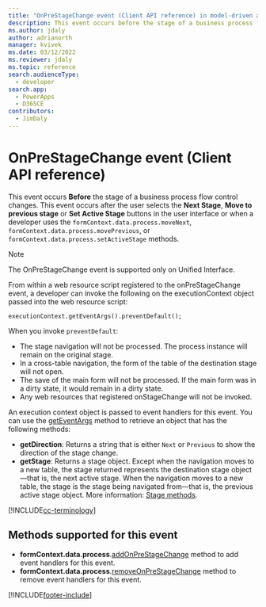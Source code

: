 ```yaml
---
title: "OnPreStageChange event (Client API reference) in model-driven apps in Power Apps| MicrosoftDocs"
description: This event occurs before the stage of a business process flow control changes.
ms.author: jdaly
author: adrianorth
manager: kvivek
ms.date: 03/12/2022
ms.reviewer: jdaly
ms.topic: reference
search.audienceType: 
  - developer
search.app: 
  - PowerApps
  - D365CE
contributors:
  - JimDaly
---
```

# OnPreStageChange event (Client API reference)

This event occurs **Before** the stage of a business process flow control changes. This event occurs after the user selects the **Next Stage**, **Move to previous stage** or **Set Active Stage** buttons in the user interface or when a developer uses the `formContext.data.process.moveNext`, `formContext.data.process.movePrevious`, or `formContext.data.process.setActiveStage` methods.

> [!NOTE]
> The OnPreStageChange event is supported only on Unified Interface.

From within a web resource script registered to the onPreStageChange event, a developer can invoke the following on the executionContext object passed into the web resource script: 

`executionContext.getEventArgs().preventDefault();` 

When you invoke `preventDefault`:

- The stage navigation will not be processed. The process instance will remain on the original stage.
- In a cross-table navigation, the form of the table of the destination stage will not open.
- The save of the main form will not be processed. If the main form was in a dirty state, it would remain in a dirty state.
- Any web resources that registered onStageChange will not be invoked.


An execution context object is passed to event handlers for this event. You can use the [getEventArgs](../executioncontext/getEventArgs.md) method to retrieve an object that has the following methods:

- **getDirection**: Returns a string that is either `Next` or `Previous` to show the direction of the stage change.
- **getStage**: Returns a stage object. Except when the navigation moves to a new table, the stage returned represents the destination stage object—that is, the next active stage. When the navigation moves to a new table, the stage is the stage being navigated from—that is, the previous active stage object. More information: [Stage methods](../formContext-data-process.md#stage-methods).

[!INCLUDE[cc-terminology](../../../../data-platform/includes/cc-terminology.md)]

## Methods supported for this event

- **formContext.data.process**.[addOnPreStageChange](../formcontext-data-process/eventhandlers/addOnPreStageChange.md) method to add event handlers for this event.
- **formContext.data.process**.[removeOnPreStageChange](../formcontext-data-process/eventhandlers/removeOnPreStageChange.md) method to remove event handlers for this event. 





[!INCLUDE[footer-include](../../../../../includes/footer-banner.md)]
